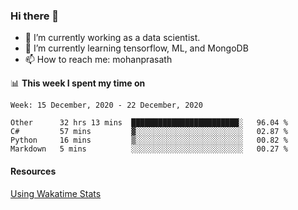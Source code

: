 ### Hi there 👋

- 🔭 I’m currently working as a data scientist.
- 🌱 I’m currently learning tensorflow, ML, and MongoDB
- 📫 How to reach me: mohanprasath

📊 **This week I spent my time on**
<!--START_SECTION:waka-->
```text
Week: 15 December, 2020 - 22 December, 2020

Other      32 hrs 13 mins  ████████████████████████░   96.04 % 
C#         57 mins         ▓░░░░░░░░░░░░░░░░░░░░░░░░   02.87 % 
Python     16 mins         ▒░░░░░░░░░░░░░░░░░░░░░░░░   00.82 % 
Markdown   5 mins          ░░░░░░░░░░░░░░░░░░░░░░░░░   00.27 % 
```
<!--END_SECTION:waka-->

#### Resources
[Using Wakatime Stats](https://github.com/marketplace/actions/waka-readme)
